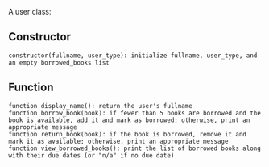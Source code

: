 A user class:
## Constructor
    constructor(fullname, user_type): initialize fullname, user_type, and an empty borrowed_books list
## Function
    function display_name(): return the user's fullname
    function borrow_book(book): if fewer than 5 books are borrowed and the book is available, add it and mark as borrowed; otherwise, print an appropriate message
    function return_book(book): if the book is borrowed, remove it and mark it as available; otherwise, print an appropriate message
    function view_borrowed_books(): print the list of borrowed books along with their due dates (or "n/a" if no due date)
